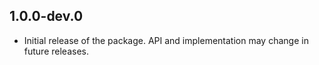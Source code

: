 ## 1.0.0-dev.0
* Initial release of the package. API and implementation may change in future releases.
